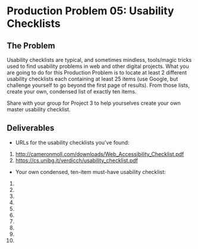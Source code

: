 # Production Problem 05: Usability Checklists

## The Problem

Usability checklists are typical, and sometimes mindless, tools/magic tricks used to find usability
problems in web and other digital projects. What you are going to do for this Production Problem is
to locate at least 2 different usability checklists each containing at least 25 items (use Google,
but challenge yourself to go beyond the first page of results). From those lists, create your own,
condensed list of exactly ten items.

Share with your group for Project 3 to help yourselves create
your own master usability checklist.

## Deliverables

* URLs for the usability checklists you've found:

1. http://cameronmoll.com/downloads/Web_Accessibility_Checklist.pdf
2. https://cs.unibg.it/verdicch/usability_checklist.pdf

* Your own condensed, ten-item must-have usability checklist:

1.
2.
3.
4.
5.
6.
7.
8.
9.
10.
